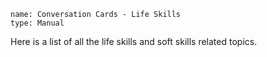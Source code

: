 ```ngMeta
name: Conversation Cards - Life Skills
type: Manual
```

Here is a list of all the life skills and soft skills related topics.
